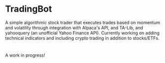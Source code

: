 # TradingBot
A simple algorithmic stock trader that executes trades based on momentum and volatility through integration with Alpaca's API, and TA-Lib, and yahooquery (an unofficial Yahoo Finance API). Currently working on adding technical indicators and including crypto trading in addition to stocks/ETFs.
#
A work in progress!

